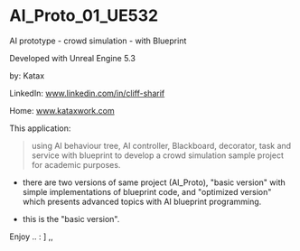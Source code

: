 # AI_Proto_01_UE532
 AI prototype - crowd simulation - with Blueprint

Developed with Unreal Engine 5.3

by: Katax 


LinkedIn: www.linkedin.com/in/cliff-sharif

Home: www.kataxwork.com


This application:

> using AI behaviour tree, AI controller, Blackboard, decorator, task and service with blueprint to develop a crowd simulation sample project for academic purposes.

- there are two versions of same project (AI_Proto), "basic version" with simple implementations of blueprint code, and "optimized version" which presents advanced topics with AI blueprint programming.

- this is the "basic version". 

Enjoy .. : ] ,, 


